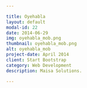 ```yaml
---

title: Oyehabla
layout: default
modal-id: 22
date: 2014-06-29
img: oyehabla_mob.png
thumbnail: oyehabla_mob.png
alt: oyehabla_mob
project-date: April 2014
client: Start Bootstrap
category: Web Development
description: Maisa Solutions.

---
```

